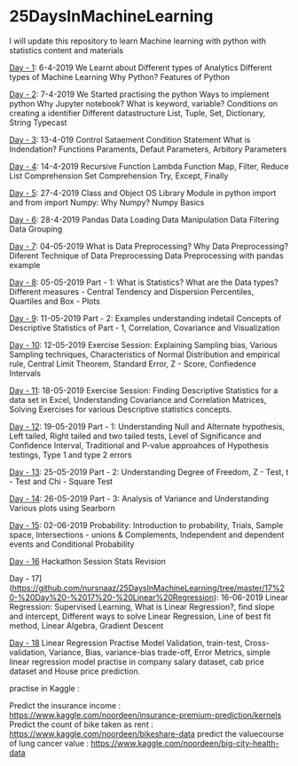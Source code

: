 # 25DaysInMachineLearning
I will update this repository to learn Machine learning with python with statistics content and materials


[Day - 1](https://github.com/nursnaaz/25DaysInMachineLearning/tree/master/01%20-%20Day%20-%201%20Analytics_Python): 6-4-2019
We Learnt about 
Different types of Analytics
Different types of Machine Learning
Why Python? Features of Python

[Day - 2](https://github.com/nursnaaz/25DaysInMachineLearning/tree/master/02%20-%20Day%20-%202-3-4-%20Python%20Basics): 7-4-2019
We Started practising the python
Ways to implement python
Why Jupyter notebook?
What is keyword, variable?
Conditions on creating a identifier
Different datastructure
List, Tuple, Set, Dictionary, String
Typecast

[Day - 3](https://github.com/nursnaaz/25DaysInMachineLearning/tree/master/02%20-%20Day%20-%202-3-4-%20Python%20Basics): 13-4-019
Control Sataement
Condition Statement
What is Indendation?
Functions
Paraments, Defaut Parameters, Arbitory Parameters

[Day - 4](https://github.com/nursnaaz/25DaysInMachineLearning/tree/master/02%20-%20Day%20-%202-3-4-%20Python%20Basics): 14-4-2019
Recursive Function
Lambda Function
Map, Filter, Reduce
List Comprehension
Set Comprehension
Try, Except, Finally

[Day - 5](https://github.com/nursnaaz/25DaysInMachineLearning/tree/master/05%20-%20Day%20-%205%20-%20Python%20-%20Numpy): 27-4-2019
Class and Object
OS Library
Module in python
import and from import
Numpy: Why Numpy?
Numpy Basics

[Day - 6](https://github.com/nursnaaz/25DaysInMachineLearning/tree/master/06%20-%20Day%20-%206%20-%20Pandas): 28-4-2019
Pandas
Data Loading
Data Manipulation
Data Filtering
Data Grouping

[Day - 7](https://github.com/nursnaaz/25DaysInMachineLearning/tree/master/07%20-%20Day%20-%207%20-%20Data%20Preprocessing): 04-05-2019
What is Data Preprocessing?
Why Data Preprocessing?
Diferent Technique of Data Preprocessing
Data Preprocessing with pandas example

[Day - 8](https://github.com/nursnaaz/25DaysInMachineLearning/tree/master/08%20-%20Day%20-%208%20-%20Descriptive%20Statistics): 05-05-2019
Part - 1:
What is Statistics?
What are the Data types?
Different measures - Central Tendency and Dispersion
Percentiles, Quartiles and Box - Plots

[Day - 9](https://github.com/nursnaaz/25DaysInMachineLearning/tree/master/09%20-%20Day%20-%209%20-%20Descriptive%20Statistics%202): 11-05-2019
Part - 2:
Examples understanding indetail Concepts of Descriptive Statistics of Part - 1,
Correlation, Covariance and Visualization

[Day - 10](https://github.com/nursnaaz/25DaysInMachineLearning/tree/master/10%20-%20Day%20-%2010%20-%20Descriptive%20Statistics%20%203): 12-05-2019
Exercise Session:
Explaining Sampling bias, Various Sampling techniques, Characteristics of Normal Distribution and empirical rule,
Central Limit Theorem,
Standard Error, Z - Score, Confiedence Intervals

[Day - 11](https://github.com/nursnaaz/25DaysInMachineLearning/tree/master/11%20-%20Day%20-%2011%20-%20Exercises%20on%20Descriptive%20Statistics): 18-05-2019
Exercise Session:
Finding Descriptive Statistics for a data set in Excel, Understanding Covariance and Correlation Matrices, Solving Exercises for various Descriptive statistics concepts.

[Day - 12](https://github.com/nursnaaz/25DaysInMachineLearning/tree/master/12%20-%20Day%20-%2012%20-%20Inferential%20Statistics%201): 19-05-2019
Part - 1:
Understanding Null and Alternate hypothesis, Left tailed, Right tailed and two tailed tests, Level of Significance and Confidence Interval, Traditional and P-value approahces of Hypothesis testings, Type 1 and type 2 errors

[Day - 13](https://github.com/nursnaaz/25DaysInMachineLearning/tree/master/13%20-%20Day%20-%2013%20-%20Inferential%20Statistics%202):
25-05-2019
Part - 2:
Understanding Degree of Freedom, Z - Test, t - Test and Chi - Square Test

[Day - 14](https://github.com/nursnaaz/25DaysInMachineLearning/tree/master/14%20-%20Day%20-%2014%20-%20Inferential%20Statistics%203):
26-05-2019
Part - 3:
Analysis of Variance and Understanding Various plots using Searborn

[Day - 15](https://github.com/nursnaaz/25DaysInMachineLearning/tree/master/15%20-%20Day%20-%2015%20-%20Probablity%20Theory):
02-06-2019
Probability:
Introduction to probability, Trials, Sample space, Intersections - unions & Complements, Independent and dependent events and Conditional Probability

[Day - 16](https://github.com/nursnaaz/25DaysInMachineLearning/tree/master/16%20-%20Day%20-%2016%20-%20Revision%20Class)
Hackathon Session 
Stats Revision

Day - 17](https://github.com/nursnaaz/25DaysInMachineLearning/tree/master/17%20-%20Day%20-%2017%20-%20Linear%20Regression):
16-06-2019
Linear Regression:
Supervised Learning, What is Linear Regression?, find slope and intercept, Different ways to solve Linear Regression, Line of best fit method, Linear Algebra, Gradient Descent

[Day - 18](https://github.com/nursnaaz/25DaysInMachineLearning/tree/master/18%20-%20Day%20-%2018%20-%20Linear%20Regression%20Practise%20Python)
Linear Regression Practise
Model Validation, train-test, Cross-validation, Variance, Bias, variance-bias trade-off, Error Metrics, simple linear regression model practise in company salary dataset, cab price dataset and House price prediction. 

practise in Kaggle : 

Predict the insurance income : https://www.kaggle.com/noordeen/insurance-premium-prediction/kernels
Predict the count of bike taken as rent : https://www.kaggle.com/noordeen/bikeshare-data
predict the valuecourse of lung cancer value : https://www.kaggle.com/noordeen/big-city-health-data

